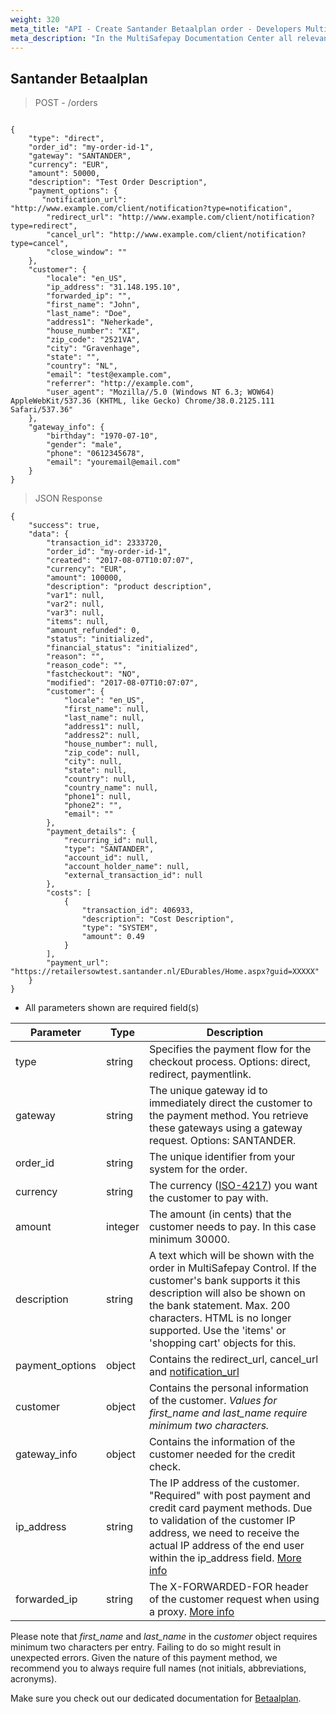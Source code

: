 ```yaml
---
weight: 320
meta_title: "API - Create Santander Betaalplan order - Developers MultiSafepay"
meta_description: "In the MultiSafepay Documentation Center all relevant information regarding our Plugins and API. As well as Support pages for Payment Method, Tools and General Questions. You can also find the contact details of our Support Team and Integration Team."
---
```


## Santander Betaalplan

> POST - /orders

```shell

{
    "type": "direct",
    "order_id": "my-order-id-1",
    "gateway": "SANTANDER",
    "currency": "EUR",
    "amount": 50000,
    "description": "Test Order Description",
    "payment_options": {
       "notification_url": "http://www.example.com/client/notification?type=notification",
        "redirect_url": "http://www.example.com/client/notification?type=redirect",
        "cancel_url": "http://www.example.com/client/notification?type=cancel", 
        "close_window": ""
    },
    "customer": {
        "locale": "en_US",
        "ip_address": "31.148.195.10",
        "forwarded_ip": "",
        "first_name": "John",
        "last_name": "Doe",
        "address1": "Neherkade",
        "house_number": "XI",
        "zip_code": "2521VA",
        "city": "Gravenhage",
        "state": "",
        "country": "NL",
        "email": "test@example.com",
        "referrer": "http://example.com",
        "user_agent": "Mozilla//5.0 (Windows NT 6.3; WOW64) AppleWebKit/537.36 (KHTML, like Gecko) Chrome/38.0.2125.111 Safari/537.36"
    },
    "gateway_info": {
        "birthday": "1970-07-10",
        "gender": "male",
        "phone": "0612345678",
        "email": "youremail@email.com"
    }
}
```
> JSON Response

```shell
{
    "success": true,
    "data": {
        "transaction_id": 2333720,
        "order_id": "my-order-id-1",
        "created": "2017-08-07T10:07:07",
        "currency": "EUR",
        "amount": 100000,
        "description": "product description",
        "var1": null,
        "var2": null,
        "var3": null,
        "items": null,
        "amount_refunded": 0,
        "status": "initialized",
        "financial_status": "initialized",
        "reason": "",
        "reason_code": "",
        "fastcheckout": "NO",
        "modified": "2017-08-07T10:07:07",
        "customer": {
            "locale": "en_US",
            "first_name": null,
            "last_name": null,
            "address1": null,
            "address2": null,
            "house_number": null,
            "zip_code": null,
            "city": null,
            "state": null,
            "country": null,
            "country_name": null,
            "phone1": null,
            "phone2": "",
            "email": ""
        },
        "payment_details": {
            "recurring_id": null,
            "type": "SANTANDER",
            "account_id": null,
            "account_holder_name": null,
            "external_transaction_id": null
        },
        "costs": [
            {
                "transaction_id": 406933,
                "description": "Cost Description",
                "type": "SYSTEM",
                "amount": 0.49
            }
        ],
        "payment_url": "https://retailersowtest.santander.nl/EDurables/Home.aspx?guid=XXXXX"
    }
}
```

* All parameters shown are required field(s)

| Parameter                     | Type     | Description                                                                               |
|-------------------------------|----------|-------------------------------------------------------------------------------------------|
type                            | string | Specifies the payment flow for the checkout process. Options: direct, redirect, paymentlink. |
gateway                         | string | The unique gateway id to immediately direct the customer to the payment method. You retrieve these gateways using a gateway request. Options: SANTANDER. |
order_id                        | string | The unique identifier from your system for the order.                                     |
currency                        | string | The currency ([ISO-4217](https://www.iso.org/iso-4217-currency-codes.html)) you want the customer to pay with. |
amount                          | integer | The amount (in cents) that the customer needs to pay. In this case minimum 30000.         
description                     | string | A text which will be shown with the order in MultiSafepay Control. If the customer's bank supports it this description will also be shown on the bank statement. Max. 200 characters. HTML is no longer supported. Use the 'items' or 'shopping cart' objects for this. |
payment_options                 | object | Contains the redirect_url, cancel_url and [notification_url](/faq/api/how-does-the-notification-url-work/)                               |
customer                        | object | Contains the personal information of the customer. <i>Values for first_name and last_name require minimum two characters.</i>    |
gateway_info                    | object | Contains the information of the customer needed for the credit check.                     |
ip_address                      | string  | The IP address of the customer. "Required" with post payment and credit card payment methods. Due to validation of the customer IP address, we need to receive the actual IP address of the end user within the ip_address field. [More info](/faq/api/ip_address/)                                                                            |
forwarded_ip                    | string  | The X-FORWARDED-FOR header of the customer request when using a proxy. [More info](/faq/api/ip_address/)                                                                                                                           |    
Please note that <i>first_name</i> and <i>last_name</i> in the _customer_ object requires minimum two characters per entry. Failing to do so might result in unexpected errors. Given the nature of this payment method, we recommend you to always require full names (not initials, abbreviations, acronyms).

Make sure you check out our dedicated documentation for [Betaalplan](/payment-methods/betaalplan/).